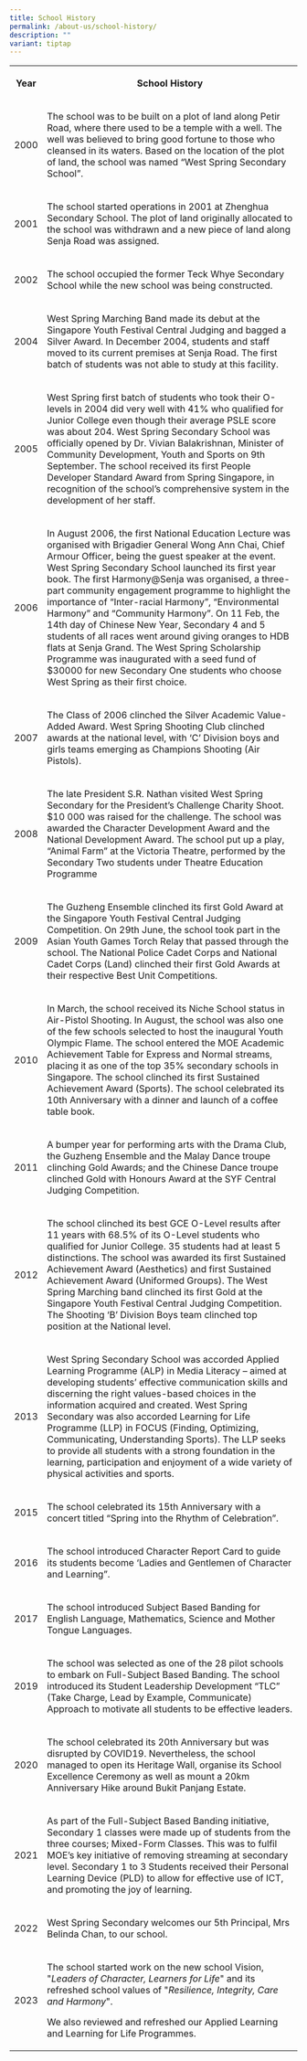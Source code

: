 ```yaml
---
title: School History
permalink: /about-us/school-history/
description: ""
variant: tiptap
---
```

<table><tbody><tr><th rowspan="1" colspan="1"><p>Year</p></th><th rowspan="1" colspan="1"><p>School History</p></th></tr><tr><td rowspan="1" colspan="1"><p>2000</p></td><td rowspan="1" colspan="1"><p>The school was to be built on a plot of land along Petir Road, where there used to be a temple with a well. The well was believed to bring good fortune to those who cleansed in its waters. Based on the location of the plot of land, the school was named “West Spring Secondary School”.</p></td></tr><tr><td rowspan="1" colspan="1"><p>2001</p></td><td rowspan="1" colspan="1"><p>The school started operations in 2001 at Zhenghua Secondary School. The plot of land originally allocated to the school was withdrawn and a new piece of land along Senja Road was assigned.</p></td></tr><tr><td rowspan="1" colspan="1"><p>2002</p></td><td rowspan="1" colspan="1"><p>The school occupied the former Teck Whye Secondary School while the new school was being constructed.</p></td></tr><tr><td rowspan="1" colspan="1"><p>2004</p></td><td rowspan="1" colspan="1"><p>West Spring Marching Band made its debut at the Singapore Youth Festival Central Judging and bagged a Silver Award. In December 2004, students and staff moved to its current premises at Senja Road. The first batch of students was not able to study at this facility.</p></td></tr><tr><td rowspan="1" colspan="1"><p>2005</p></td><td rowspan="1" colspan="1"><p>West Spring first batch of students who took their O-levels in 2004 did very well with 41% who qualified for Junior College even though their average PSLE score was about 204. West Spring Secondary School was officially opened by Dr. Vivian Balakrishnan, Minister of Community Development, Youth and Sports on 9th September. The school received its first People Developer Standard Award from Spring Singapore, in recognition of the school’s comprehensive system in the development of her staff.</p></td></tr><tr><td rowspan="1" colspan="1"><p>2006</p></td><td rowspan="1" colspan="1"><p>In August 2006, the first National Education Lecture was organised with Brigadier General Wong Ann Chai, Chief Armour Officer, being the guest speaker at the event. West Spring Secondary School launched its first year book. The first Harmony@Senja was organised, a three-part community engagement programme to highlight the importance of “Inter-racial Harmony”, “Environmental Harmony” and “Community Harmony”. On 11 Feb, the 14th day of Chinese New Year, Secondary 4 and 5 students of all races went around giving oranges to HDB flats at Senja Grand. The West Spring Scholarship Programme was inaugurated with a seed fund of $30000 for new Secondary One students who choose West Spring as their first choice.</p></td></tr><tr><td rowspan="1" colspan="1"><p>2007</p></td><td rowspan="1" colspan="1"><p>The Class of 2006 clinched the Silver Academic Value-Added Award. West Spring Shooting Club clinched awards at the national level, with ‘C’ Division boys and girls teams emerging as Champions Shooting (Air Pistols).</p></td></tr><tr><td rowspan="1" colspan="1"><p>2008</p></td><td rowspan="1" colspan="1"><p>The late President S.R. Nathan visited West Spring Secondary for the President’s Challenge Charity Shoot. $10 000 was raised for the challenge. The school was awarded the Character Development Award and the National Development Award. The school put up a play, “Animal Farm” at the Victoria Theatre, performed by the Secondary Two students under Theatre Education Programme</p></td></tr><tr><td rowspan="1" colspan="1"><p>2009</p></td><td rowspan="1" colspan="1"><p>The Guzheng Ensemble clinched its first Gold Award at the Singapore Youth Festival Central Judging Competition. On 29th June, the school took part in the Asian Youth Games Torch Relay that passed through the school. The National Police Cadet Corps and National Cadet Corps (Land) clinched their first Gold Awards at their respective Best Unit Competitions.</p></td></tr><tr><td rowspan="1" colspan="1"><p>2010</p></td><td rowspan="1" colspan="1"><p>In March, the school received its Niche School status in Air-Pistol Shooting. In August, the school was also one of the few schools selected to host the inaugural Youth Olympic Flame. The school entered the MOE Academic Achievement Table for Express and Normal streams, placing it as one of the top 35% secondary schools in Singapore. The school clinched its first Sustained Achievement Award (Sports). The school celebrated its 10th Anniversary with a dinner and launch of a coffee table book.</p></td></tr><tr><td rowspan="1" colspan="1"><p>2011</p></td><td rowspan="1" colspan="1"><p>A bumper year for performing arts with the Drama Club, the Guzheng Ensemble and the Malay Dance troupe clinching Gold Awards; and the Chinese Dance troupe clinched Gold with Honours Award at the SYF Central Judging Competition.</p></td></tr><tr><td rowspan="1" colspan="1"><p>2012</p></td><td rowspan="1" colspan="1"><p>The school clinched its best GCE O-Level results after 11 years with 68.5% of its O-Level students who qualified for Junior College. 35 students had at least 5 distinctions. The school was awarded its first Sustained Achievement Award (Aesthetics) and first Sustained Achievement Award (Uniformed Groups). The West Spring Marching band clinched its first Gold at the Singapore Youth Festival Central Judging Competition. The Shooting ‘B’ Division Boys team clinched top position at the National level.</p></td></tr><tr><td rowspan="1" colspan="1"><p>2013</p></td><td rowspan="1" colspan="1"><p>West Spring Secondary School was accorded Applied Learning Programme (ALP) in Media Literacy – aimed at developing students’ effective communication skills and discerning the right values-based choices in the information acquired and created. West Spring Secondary was also accorded Learning for Life Programme (LLP) in FOCUS (Finding, Optimizing, Communicating, Understanding Sports). The LLP seeks to provide all students with a strong foundation in the learning, participation and enjoyment of a wide variety of physical activities and sports.</p></td></tr><tr><td rowspan="1" colspan="1"><p>2015</p></td><td rowspan="1" colspan="1"><p>The school celebrated its 15th Anniversary with a concert titled “Spring into the Rhythm of Celebration”.</p></td></tr><tr><td rowspan="1" colspan="1"><p>2016</p></td><td rowspan="1" colspan="1"><p>The school introduced Character Report Card to guide its students become ‘Ladies and Gentlemen of Character and Learning”.</p></td></tr><tr><td rowspan="1" colspan="1"><p>2017</p></td><td rowspan="1" colspan="1"><p>The school introduced Subject Based Banding for English Language, Mathematics, Science and Mother Tongue Languages.</p></td></tr><tr><td rowspan="1" colspan="1"><p>2019</p></td><td rowspan="1" colspan="1"><p>The school was selected as one of the 28 pilot schools to embark on Full-Subject Based Banding. The school introduced its Student Leadership Development “TLC” (Take Charge, Lead by Example, Communicate) Approach to motivate all students to be effective leaders.</p></td></tr><tr><td rowspan="1" colspan="1"><p>2020</p></td><td rowspan="1" colspan="1"><p>The school celebrated its 20th Anniversary but was disrupted by COVID19. Nevertheless, the school managed to open its Heritage Wall, organise its School Excellence Ceremony as well as mount a 20km Anniversary Hike around Bukit Panjang Estate.</p></td></tr><tr><td rowspan="1" colspan="1"><p>2021</p></td><td rowspan="1" colspan="1"><p>As part of the Full-Subject Based Banding initiative, Secondary 1 classes were made up of students from the three courses; Mixed-Form Classes. This was to fulfil MOE’s key initiative of removing streaming at secondary level. Secondary 1 to 3 Students received their Personal Learning Device (PLD) to allow for effective use of ICT, and promoting the joy of learning.</p></td></tr><tr><td rowspan="1" colspan="1"><p>2022</p></td><td rowspan="1" colspan="1"><p>West Spring Secondary welcomes our 5th Principal, Mrs Belinda Chan, to our school.</p></td></tr><tr><td rowspan="1" colspan="1"><p>2023</p></td><td rowspan="1" colspan="1"><p>The school started work on the new school Vision, "<em>Leaders of Character, Learners for Life</em>" and its refreshed school values of "<em>Resilience, Integrity, Care and Harmony</em>".</p><p>We also reviewed and refreshed our Applied Learning and Learning for Life Programmes.</p></td></tr></tbody></table><p></p>